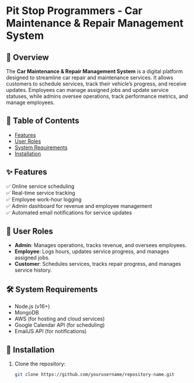 # Pit Stop Programmers - Car Maintenance & Repair Management System

## 📌 Overview
The **Car Maintenance & Repair Management System** is a digital platform designed to streamline car repair and maintenance services. It allows customers to schedule services, track their vehicle’s progress, and receive updates. Employees can manage assigned jobs and update service statuses, while admins oversee operations, track performance metrics, and manage employees.

## 📖 Table of Contents
- [Features](#features)
- [User Roles](#user-roles)
- [System Requirements](#system-requirements)
- [Installation](#installation)

## ✨ Features
✅ Online service scheduling  
✅ Real-time service tracking  
✅ Employee work-hour logging  
✅ Admin dashboard for revenue and employee management  
✅ Automated email notifications for service updates  

## 👥 User Roles
- **Admin**: Manages operations, tracks revenue, and oversees employees.  
- **Employee**: Logs hours, updates service progress, and manages assigned jobs.  
- **Customer**: Schedules services, tracks repair progress, and manages service history.  

## 🛠 System Requirements
- Node.js (v16+)
- MongoDB
- AWS (for hosting and cloud services)
- Google Calendar API (for scheduling)
- EmailJS API (for notifications)

## 🚀 Installation
1. Clone the repository:
   ```sh
   git clone https://github.com/yourusername/repository-name.git
